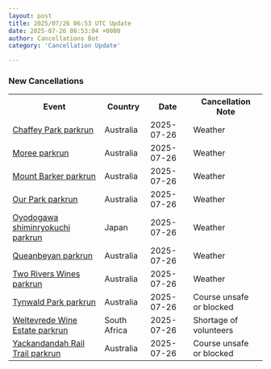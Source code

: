 ```yaml
---
layout: post
title: 2025/07/26 06:53 UTC Update
date: 2025-07-26 06:53:04 +0000
author: Cancellations Bot
category: 'Cancellation Update'

---
```


<h3>New Cancellations</h3>
<div class='hscrollable'>
<table style='width: 100%'>
    <tr>
        <th>Event</th>
        <th>Country</th>
        <th>Date</th>
        <th>Cancellation Note</th>
    </tr>
    <tr>
        <td><a href="https://www.parkrun.com.au/chaffeypark">Chaffey Park parkrun</a></td>
        <td>Australia</td>
        <td>2025-07-26</td>
        <td>Weather</td>
    </tr>
    <tr>
        <td><a href="https://www.parkrun.com.au/moree">Moree parkrun</a></td>
        <td>Australia</td>
        <td>2025-07-26</td>
        <td>Weather</td>
    </tr>
    <tr>
        <td><a href="https://www.parkrun.com.au/mountbarker">Mount Barker parkrun</a></td>
        <td>Australia</td>
        <td>2025-07-26</td>
        <td>Weather</td>
    </tr>
    <tr>
        <td><a href="https://www.parkrun.com.au/ourpark">Our Park parkrun</a></td>
        <td>Australia</td>
        <td>2025-07-26</td>
        <td>Weather</td>
    </tr>
    <tr>
        <td><a href="https://www.parkrun.jp/oyodogawashiminryokuchi">Oyodogawa shiminryokuchi parkrun</a></td>
        <td>Japan</td>
        <td>2025-07-26</td>
        <td>Weather</td>
    </tr>
    <tr>
        <td><a href="https://www.parkrun.com.au/queanbeyan">Queanbeyan parkrun</a></td>
        <td>Australia</td>
        <td>2025-07-26</td>
        <td>Weather</td>
    </tr>
    <tr>
        <td><a href="https://www.parkrun.com.au/tworiverswines">Two Rivers Wines parkrun</a></td>
        <td>Australia</td>
        <td>2025-07-26</td>
        <td>Weather</td>
    </tr>
    <tr>
        <td><a href="https://www.parkrun.com.au/tynwaldpark">Tynwald Park parkrun</a></td>
        <td>Australia</td>
        <td>2025-07-26</td>
        <td>Course unsafe or blocked</td>
    </tr>
    <tr>
        <td><a href="https://www.parkrun.co.za/weltevredewineestate">Weltevrede Wine Estate parkrun</a></td>
        <td>South Africa</td>
        <td>2025-07-26</td>
        <td>Shortage of volunteers</td>
    </tr>
    <tr>
        <td><a href="https://www.parkrun.com.au/yackandandahrailtrail">Yackandandah Rail Trail parkrun</a></td>
        <td>Australia</td>
        <td>2025-07-26</td>
        <td>Course unsafe or blocked</td>
    </tr>
</table>
</div>
